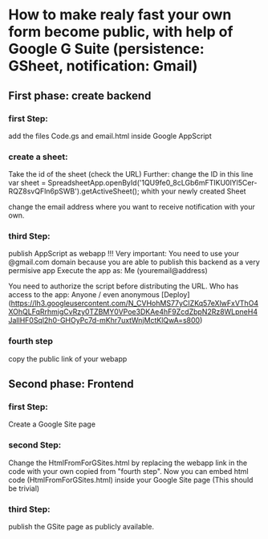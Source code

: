 # How to make realy fast your own form become public, with help of Google G Suite (persistence: GSheet, notification: Gmail)

## First phase: create backend

### first Step:
add the files Code.gs and email.html inside Google AppScript

### create a sheet:
Take the id of the sheet (check the URL)
Further:
change the ID in this line
  var sheet = SpreadsheetApp.openById('1QU9fe0_8cLGb6mFTIKU0lYl5Cer-RQZ8svQFln6pSWB').getActiveSheet();
 whith your newly created Sheet

 
change the email address where you want to receive notification with your own.

### third Step:
publish AppScript as webapp 
!!! Very important: You need to use your @gmail.com domain because you are able to publish this backend as a very permisive app
Execute the app as:
Me (youremail@address)

You need to authorize the script before distributing the URL.
Who has access to the app:
Anyone / even anonymous
[Deploy] (https://lh3.googleusercontent.com/N_CVHohMS77yCIZKq57eXlwFxVThO4XOhQLFqRrhmigCvRzy0TZBMY0VPoe3DKAe4hF9ZcdZbpN2Rz8WLpneH4JallHF0Sql2h0-GHOyPc7d-mKhr7uxtWnjMctKlQwA=s800)

### fourth step
copy the public link of your webapp


## Second phase: Frontend

### first Step:
Create a Google Site page

### second Step:
Change the HtmlFromForGSites.html by replacing the webapp link in the code with your own copied from "fourth step".
Now you can embed html code (HtmlFromForGSites.html) inside your Google Site page (This should be trivial)

### third Step:
publish the GSite page as publicly available. 
